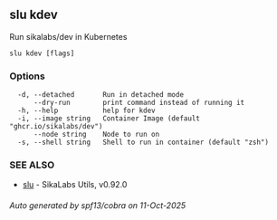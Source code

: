 ## slu kdev

Run sikalabs/dev in Kubernetes

```
slu kdev [flags]
```

### Options

```
  -d, --detached       Run in detached mode
      --dry-run        print command instead of running it
  -h, --help           help for kdev
  -i, --image string   Container Image (default "ghcr.io/sikalabs/dev")
      --node string    Node to run on
  -s, --shell string   Shell to run in container (default "zsh")
```

### SEE ALSO

* [slu](slu.md)	 - SikaLabs Utils, v0.92.0

###### Auto generated by spf13/cobra on 11-Oct-2025
